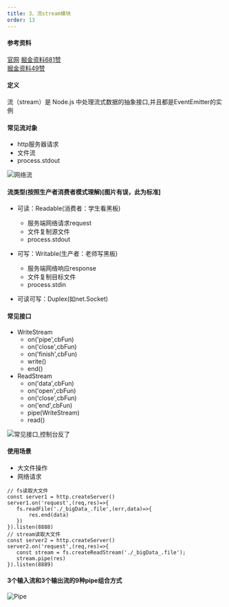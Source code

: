 ```yaml
---
title: 3、流stream模块
order: 13
---
```

#### 参考资料
[官网](https://nodejs.org/dist/latest-v14.x/docs/api/stream.html)
[掘金资料681赞](https://juejin.cn/post/6844903891083984910)  
[掘金资料49赞](https://juejin.cn/post/6934987500540657701)
#### 定义
流（stream）是 Node.js 中处理流式数据的抽象接口,并且都是EventEmitter的实例  
#### 常见流对象
+ http服务器请求
+ 文件流
+ process.stdout  

![网络流](https://robin2017.github.io/node-notes/images/net_stream.jpg)

#### 流类型(按照生产者消费者模式理解)[图片有误，此为标准]
+ 可读：Readable(消费者：学生看黑板)
    + 服务端网络请求request
    + 文件复制源文件
    + process.stdout
+ 可写：Writable(生产者：老师写黑板)
    + 服务端网络响应response
    + 文件复制目标文件
    + process.stdin

+ 可读可写：Duplex(如net.Socket)

#### 常见接口
+ WriteStream
    + on('pipe',cbFun)
    + on('close',cbFun)
    + on('finish',cbFun)
    + write()
    + end()
+ ReadStream
    + on('data',cbFun)
    + on('open',cbFun)
    + on('close',cbFun)
    + on('end',cbFun)
    + pipe(WriteStream)
    + read()
 
![常见接口,控制台反了](https://robin2017.github.io/node-notes/images/all_stream.jpg)

 
 #### 使用场景
 + 大文件操作
 + 网络请求
 ```
// fs读取大文件
const server1 = http.createServer()
server1.on('request',(req,res)=>{
    fs.readFile('./_bigData_.file',(err,data)=>{
        res.end(data)
    })
}).listen(8888)
// stream读取大文件
const server2 = http.createServer()
server2.on('request',(req,res)=>{
    const stream = fs.createReadStream('./_bigData_.file');
    stream.pipe(res)
}).listen(8889)
 ```

 #### 3个输入流和3个输出流的9种pipe组合方式
 ![Pipe](https://robin2017.github.io/node-notes/images/pipe_stream.jpg)
 